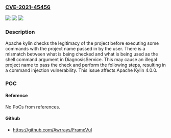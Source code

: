 ### [CVE-2021-45456](https://cve.mitre.org/cgi-bin/cvename.cgi?name=CVE-2021-45456)
![](https://img.shields.io/static/v1?label=Product&message=Apache%20Kylin&color=blue)
![](https://img.shields.io/static/v1?label=Version&message=Apache%20Kylin%204%3D%204.0.0%20&color=brighgreen)
![](https://img.shields.io/static/v1?label=Vulnerability&message=Command%20injection&color=brighgreen)

### Description

Apache kylin checks the legitimacy of the project before executing some commands with the project name passed in by the user. There is a mismatch between what is being checked and what is being used as the shell command argument in DiagnosisService. This may cause an illegal project name to pass the check and perform the following steps, resulting in a command injection vulnerability. This issue affects Apache Kylin 4.0.0.

### POC

#### Reference
No PoCs from references.

#### Github
- https://github.com/Awrrays/FrameVul

